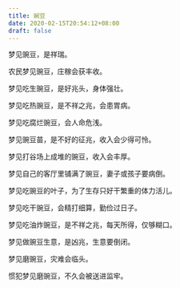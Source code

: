 ```yaml
---
title: 豌豆
date: 2020-02-15T20:54:12+08:00
draft: false
---
```


梦见豌豆，是祥瑞。

农民梦见豌豆，庄稼会获丰收。

梦见吃生豌豆，是好兆头，身体强壮。

梦见吃热豌豆，是不祥之兆，会患胃病。

梦见吃腐烂豌豆，会人命危浅。

梦见豌豆苗，是不好的征兆，收入会少得可怜。

梦见打谷场上成堆的豌豆，收入会丰厚。

梦见自己的客厅里铺满了豌豆，妻子或孩子要病倒。

梦见吃豌豆的叶子，为了生存只好干繁重的体力活儿。

梦见吃干豌豆，会精打细算，勤俭过日子。

梦见吃油炸豌豆，是不祥之兆，每天所得，仅够糊口。

梦见做豌豆生意，是凶兆，生意要倒闭。

梦见磨豌豆，灾难会临头。

惯犯梦见磨豌豆，不久会被送进监牢。
